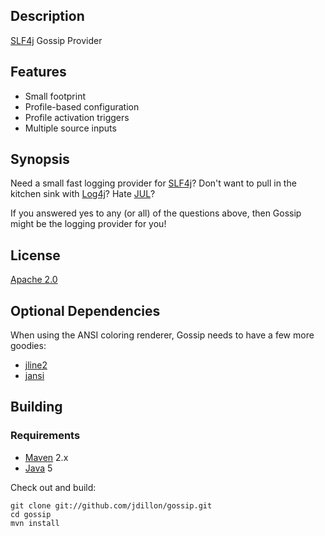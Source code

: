Description
-----------

[SLF4j][1] Gossip Provider

Features
--------

* Small footprint
* Profile-based configuration
* Profile activation triggers
* Multiple source inputs

Synopsis
--------

Need a small fast logging provider for [SLF4j][1]?  Don't want to pull in the kitchen sink with [Log4j][2]?  Hate [JUL][3]?

If you answered yes to any (or all) of the questions above, then Gossip might be the logging provider for you!

License
-------

[Apache 2.0](http://www.apache.org/licenses/LICENSE-2.0.html)

Optional Dependencies
---------------------

When using the ANSI coloring renderer, Gossip needs to have a few more goodies:

* [jline2][4]
* [jansi][5]

Building
--------

### Requirements

* [Maven](http://maven.apache.org) 2.x
* [Java](http://java.sun.com/) 5

Check out and build:

    git clone git://github.com/jdillon/gossip.git
    cd gossip
    mvn install

[1]: http://slf4j.org
[2]: http://logging.apache.org/log4j
[3]: http://java.sun.com/j2se/1.5.0/docs/api/java/util/logging/package-summary.html
[4]: http://github.com/jdillon/jline2
[5]: http://github.com/chirino/jansi
